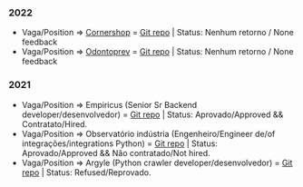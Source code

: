 ### 2022
* Vaga/Position => [Cornershop](https://web.archive.org/web/20220223172102/https://jobs.lever.co/cornershopapp/07017b7d-0e78-49b7-a5c5-3926080ef331) = [Git repo](https://github.com/viniciusao/cornershop_integration_test) | Status: Nenhum retorno / None feedback
* Vaga/Position => [Odontoprev](https://web.archive.org/web/20220223172332/https://trabalheconosco.vagas.com.br/odontoprev/oportunidade/arquiteto-de-solucoes-especialista/2313553) = [Git repo](https://github.com/viniciusao/odontoprev_desafio) | Status: Nenhum retorno / None feedback


### 2021
* Vaga/Position => Empiricus (Senior Sr Backend developer/desenvolvedor) = [Git repo](https://github.com/viniciusao/Empiricus_Test) | Status: Aprovado/Approved && Contratato/Hired.
* Vaga/Position => Observatório indústria (Engenheiro/Engineer de/of integrações/integrations Python) = [Git repo](https://github.com/viniciusao/Observat-rioIndustria) | Status: Aprovado/Approved && Não contratado/Not hired.
* Vaga/Position => Argyle (Python crawler developer/desenvolvedor) = [Git repo](https://github.com/viniciusao/Argyle-Scanning-Task---Programming) | Status: Refused/Reprovado.
